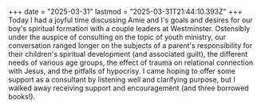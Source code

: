 +++
date = "2025-03-31"
lastmod = "2025-03-31T21:44:10.393Z"
+++
Today I had a joyful time discussing Amie and I's goals and desires for our boy's spiritual formation with a couple leaders at Westminster. Ostensibly under the auspice of consulting on the topic of youth ministry, our conversation ranged longer on the subjects of a parent's responsibility for their children's spiritual development (and associated guilt), the different needs of various age groups, the effect of trauma on relational connection with Jesus, and the pitfalls of hypocrisy. I came hoping to offer some support as a consultant by listening well and clarifying purpose, but I walked away receiving support and encouragement (and three borrowed books!).